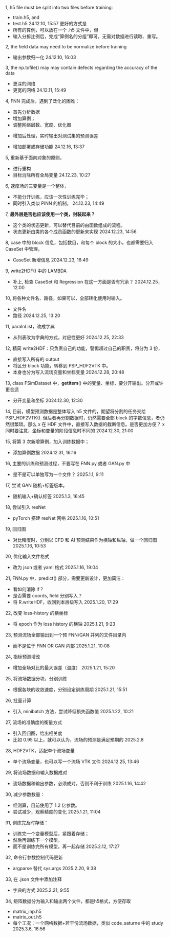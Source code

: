 
1, h5 file must be split into two files before training:
  + train.h5, and
  + test.h5
  24.12.10, 15:57
  更好的方式是
  + 所有的算例，可以放在一个 .h5 文件中，但
  + 输入分拆比例后，完成“算例名的分组”即可。无需对数据进行读取、重写。

2, the field data may need to be normalize before training
  + 输出参数归一化
  24.12.10, 16:03

3, the np.tofile() may may contain defects regarding the accuracy of the data
  + 更深的网络
  + 更宽的网络
  24.12.11, 15:49

4, FNN 完成后，遇到了泛化的困难：
  + 首先分析数据
  + 增加算例；
  + 调整网络层数、宽度、优化器
  - 增加后处理，实时输出对测试集的预测误差
  + 增加部署或存储功能
  24.12.16, 13:37

5, 重新基于面向对象的原则，
  + 进行重构
  + 目标消除所有全局变量
  24.12.23, 10:27

6, 速度场的三变量是一个整体，
  - 不能分开训练，应该一次性训练完毕；
  - 同时引入类似 PINN 的机制。
  24.12.23, 14:49

7, **最外层是否也应该使用一个类，封装起来？**
  + 这个类的状态更新，可以替代目前的由函数组成的流程。
  + 状态更新由类的各个成员函数的更新来实现
  2024.12.23, 14:56

8, case 中的 block 信息，包括数目，和每个 block 的大小，也都需要归入 CaseSet 中管理。
  + CaseSet 新增信息
  2024.12.23, 16:49

9, write2HDF() 中的 LAMBDA
  + 补上, 检查 CaseSet 和 Regression 在这一方面是否有冗余？
  2024.12.25， 12:00

10, 将各种文件名、路径，如果可以，全部转化使用时输入。
  + 文件名
  + 路径
  2024.12.25, 13:20

11, paraInList，改成字典
  + 从列表改为字典的方式，对应性更好
  2024.12.25, 22:33

12, 精简 write2HDF：只负责自己的功能，警惕超过自己的职责，将分为 3 份，
  + 直接写入所有的 output
  + 将区分 block 功能，转移到 PSP_HDF2VTK 中。
  + 本身也分为写入流场变量和坐标变量
  2024.12.28, 20:48

13, class FSimDataset 中，__getitem__() 中的变量、坐标，要分开输出。分开或许更合适
  - 分开变量和坐标
  2024.12.30, 12:30

14, 目前，模型预测数据是整体写入 h5 文件的，期望将分割的任务交给 PSP_HDF2VTK(). 但后者再分割数据时，仍然需要全部 block 的字数信息，者仍然很繁琐。那么
  x 在 HDF 文件中，直接写入数据的截断信息。是否更加方便？
  x 同时要注意，坐标和变量的阶段信息时不同的
  2024.12.30, 21:00

15, 将第 3 次新增算例，加入训练数据中；
  + 添加算例数据
  2024.12.31, 16:16

16, 主要的训练和预测过程，不要写在 FNN.py 或者 GAN.py 中
  + 是不是可以单独写为一个文件？
  2025.1.1, 9:11

17, 尝试 GAN 随机+标签版本。
  + 随机输入+确认标签
  2025.1.3, 16:45

18, 尝试引入 resNet
  - pyTorch 搭建 resNet 网络
  2025.1.16, 10:51

19, 回归图
  - 对比精度时，分别以 CFD 和 AI 预测结果作为横轴和纵轴，做一个回归图
  2025.1.16, 10:53

20, 优化输入文件格式
  + 改为 json 或者 yaml 格式
  2025.1.16, 19:04

21, FNN.py 中，predict() 部分，需要更新设计，更加简洁：
  - 看如何消除 if？
  - 是否需要 coords, field 分别写入？
  - 将 R.writeHDF，收回到本层级写入
  2025.1.20, 17:29

22, 改变 loss-history 的横坐标
  - 将 epoch 作为 loss history 的横轴
  2025.1.21, 9:23

23, 预测流场全部输出到一个预 FNN/GAN 并列的文件目录内
  + 而不是位于 FNN OR GAN 内部
  2025.1.21, 10:08

24, 指标预测增改
  + 增加全场对比的最大误差（温度）
  2025.1.21, 15:20

25, 将流场数据分块，分别训练
  - 根据各块的收敛速度，分别设定训练周期
  2025.1.21, 15:51

26, 批量计算
  - 引入 minibatch 方法，尝试降低损失函数值
  2025.1.22, 10:21

27, 流场的准确度的衡量方式
  - 引入回归图，给出相关度
  - 比如 0.95 以上，就可以认为，流场的预测是满足预期的
  2025.2.8

28, HDF2VTK，适配单个流场变量
  - 单个流场变量，也可以写一个流场 VTK 文件
  2024.12.25, 13:46

29, 将流场数据和输入数据成对
  - 流场数据和输出参数，必须成对，否则不利于训练
  2025.1.16, 14:42

30, 减少参数数量：
  - 经测算，目前使用了 1.2 亿参数。
  - 尝试减少，观察精度的变化
  2025.1.21, 11:04

31, 训练完及时存储：
  - 训练完一个变量模型后，紧跟着存储；
  - 然后再训练下一个模型。
  - 而不是训练完所有模型，再一起存储
  2025.2.12, 17:27

32, 命令行参数控制代码更新
  - argparse 替代 sys.args
  2025.2.20, 9:38

33, 在 .json 文件中添加注释
  - 字典的方式
  2025.2.21, 9:55

34, 矩阵数据分为输入和输出两个文件，都是h5格式，方便存取
  - matrix_inp.h5
  - matrix_out.h5
  - 每个工况：一个网格数据+若干份流场数据，类似 code_saturne 中的 study
  2025.3.6, 16:56